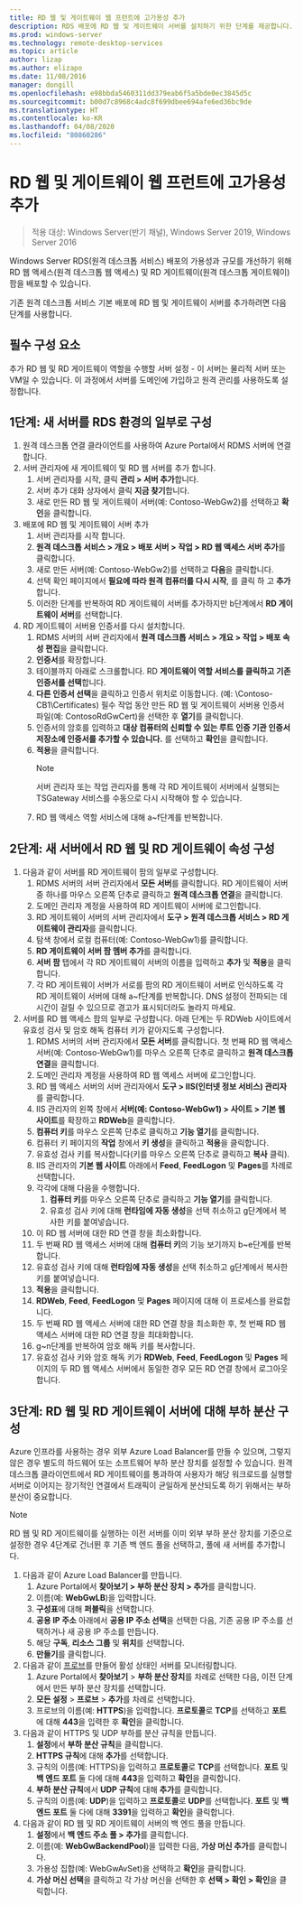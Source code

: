 ```yaml
---
title: RD 웹 및 게이트웨이 웹 프런트에 고가용성 추가
description: RDS 배포에 RD 웹 및 게이트웨이 서버를 설치하기 위한 단계를 제공합니다.
ms.prod: windows-server
ms.technology: remote-desktop-services
ms.topic: article
author: lizap
ms.author: elizapo
ms.date: 11/08/2016
manager: dongill
ms.openlocfilehash: e98bbda5460311dd379eab6f5a5bde0ec3845d5c
ms.sourcegitcommit: b00d7c8968c4adc8f699dbee694afe6ed36bc9de
ms.translationtype: HT
ms.contentlocale: ko-KR
ms.lasthandoff: 04/08/2020
ms.locfileid: "80860286"
---
```

# <a name="add-high-availability-to-the-rd-web-and-gateway-web-front"></a>RD 웹 및 게이트웨이 웹 프런트에 고가용성 추가

>적용 대상: Windows Server(반기 채널), Windows Server 2019, Windows Server 2016


Windows Server RDS(원격 데스크톱 서비스) 배포의 가용성과 규모를 개선하기 위해 RD 웹 액세스(원격 데스크톱 웹 액세스) 및 RD 게이트웨이(원격 데스크톱 게이트웨이) 팜을 배포할 수 있습니다. 

기존 원격 데스크톱 서비스 기본 배포에 RD 웹 및 게이트웨이 서버를 추가하려면 다음 단계를 사용합니다.  

## <a name="pre-requisites"></a>필수 구성 요소

추가 RD 웹 및 RD 게이트웨이 역할을 수행할 서버 설정 - 이 서버는 물리적 서버 또는 VM일 수 있습니다. 이 과정에서 서버를 도메인에 가입하고 원격 관리를 사용하도록 설정합니다.

## <a name="step-1-configure-the-new-server-to-be-part-of-the-rds-environment"></a>1단계: 새 서버를 RDS 환경의 일부로 구성

1. 원격 데스크톱 연결 클라이언트를 사용하여 Azure Portal에서 RDMS 서버에 연결합니다.
2. 서버 관리자에 새 게이트웨이 및 RD 웹 서버를 추가 합니다.
    1. 서버 관리자를 시작, 클릭 **관리 > 서버 추가**합니다.   
    2. 서버 추가 대화 상자에서 클릭 **지금 찾기**합니다.   
    3. 새로 만든 RD 웹 및 게이트웨이 서버(예: Contoso-WebGw2)를 선택하고 **확인**을 클릭합니다.
3. 배포에 RD 웹 및 게이트웨이 서버 추가  
    1. 서버 관리자를 시작 합니다.  
    2. **원격 데스크톱 서비스 > 개요 > 배포 서버 > 작업 > RD 웹 액세스 서버 추가**를 클릭합니다.   
    3. 새로 만든 서버(예: Contoso-WebGw2)를 선택하고 **다음**을 클릭합니다.  
    4. 선택 확인 페이지에서 **필요에 따라 원격 컴퓨터를 다시 시작**, 를 클릭 하 고 **추가**합니다.  
    5. 이러한 단계를 반복하여 RD 게이트웨이 서버를 추가하지만 b단계에서 **RD 게이트웨이 서버**를 선택합니다.
4. RD 게이트웨이 서버용 인증서를 다시 설치합니다.
   1. RDMS 서버의 서버 관리자에서 **원격 데스크톱 서비스 > 개요 > 작업 > 배포 속성 편집**을 클릭합니다.  
   2. **인증서**를 확장합니다.  
   3. 테이블까지 아래로 스크롤합니다. RD **게이트웨이 역할 서비스를 클릭하고 기존 인증서를 선택**합니다.  
   4. **다른 인증서 선택**을 클릭하고 인증서 위치로 이동합니다. (예: \Contoso-CB1\Certificates) 필수 작업 동안 만든 RD 웹 및 게이트웨이 서버용 인증서 파일(예: ContosoRdGwCert)을 선택한 후 **열기**를 클릭합니다.  
   5. 인증서의 암호를 입력하고 **대상 컴퓨터의 신뢰할 수 있는 루트 인증 기관 인증서 저장소에 인증서를 추가할 수 있습니다.** 를 선택하고 **확인**을 클릭합니다.  
   6. **적용**을 클릭합니다.
      > [!NOTE] 
      > 서버 관리자 또는 작업 관리자를 통해 각 RD 게이트웨이 서버에서 실행되는 TSGateway 서비스를 수동으로 다시 시작해야 할 수 있습니다.
   7. RD 웹 액세스 역할 서비스에 대해 a~f단계를 반복합니다.

## <a name="step-2-configure-rd-web-and-rd-gateway-properties-on-the-new-server"></a>2단계: 새 서버에서 RD 웹 및 RD 게이트웨이 속성 구성
1. 다음과 같이 서버를 RD 게이트웨이 팜의 일부로 구성합니다.
    1.  RDMS 서버의 서버 관리자에서 **모든 서버**를 클릭합니다. RD 게이트웨이 서버 중 하나를 마우스 오른쪽 단추로 클릭하고 **원격 데스크톱 연결**을 클릭합니다.
    2.  도메인 관리자 계정을 사용하여 RD 게이트웨이 서버에 로그인합니다.  
    3.  RD 게이트웨이 서버의 서버 관리자에서 **도구 > 원격 데스크톱 서비스 > RD 게이트웨이 관리자**를 클릭합니다.  
    4.  탐색 창에서 로컬 컴퓨터(예: Contoso-WebGw1)를 클릭합니다.  
    5.  **RD 게이트웨이 서버 팜 멤버 추가**를 클릭합니다.  
    6.  **서버 팜** 탭에서 각 RD 게이트웨이 서버의 이름을 입력하고 **추가** 및 **적용**을 클릭합니다.  
    7.  각 RD 게이트웨이 서버가 서로를 팜의 RD 게이트웨이 서버로 인식하도록 각 RD 게이트웨이 서버에 대해 a~f단계를 반복합니다. DNS 설정이 전파되는 데 시간이 걸릴 수 있으므로 경고가 표시되더라도 놀라지 마세요.
2. 서버를 RD 웹 액세스 팜의 일부로 구성합니다. 아래 단계는 두 RDWeb 사이트에서 유효성 검사 및 암호 해독 컴퓨터 키가 같아지도록 구성합니다.
    1.  RDMS 서버의 서버 관리자에서 **모든 서버**를 클릭합니다. 첫 번째 RD 웹 액세스 서버(예: Contoso-WebGw1)를 마우스 오른쪽 단추로 클릭하고 **원격 데스크톱 연결**을 클릭합니다.  
    2.  도메인 관리자 계정을 사용하여 RD 웹 액세스 서버에 로그인합니다.  
    3.  RD 웹 액세스 서버의 서버 관리자에서 **도구 > IIS(인터넷 정보 서비스) 관리자**를 클릭합니다.  
    4.  IIS 관리자의 왼쪽 창에서 **서버(예: Contoso-WebGw1) > 사이트 > 기본 웹 사이트**를 확장하고 **RDWeb**을 클릭합니다.  
    5.  **컴퓨터 키**를 마우스 오른쪽 단추로 클릭하고 **기능 열기**를 클릭합니다.
    6.  컴퓨터 키 페이지의 **작업** 창에서 **키 생성**을 클릭하고 **적용**을 클릭합니다.
    7.  유효성 검사 키를 복사합니다(키를 마우스 오른쪽 단추로 클릭하고 **복사** 클릭).
    8.  IIS 관리자의 **기본 웹 사이트** 아래에서 **Feed**, **FeedLogon** 및 **Pages**를 차례로 선택합니다.
    9. 각각에 대해 다음을 수행합니다.
        1.  **컴퓨터 키**를 마우스 오른쪽 단추로 클릭하고 **기능 열기**를 클릭합니다.
        2.  유효성 검사 키에 대해 **런타임에 자동 생성**을 선택 취소하고 g단계에서 복사한 키를 붙여넣습니다.
    10.  이 RD 웹 서버에 대한 RD 연결 창을 최소화합니다.  
    11.  두 번째 RD 웹 액세스 서버에 대해 **컴퓨터 키**의 기능 보기까지 b~e단계를 반복합니다.
    12. 유효성 검사 키에 대해 **런타임에 자동 생성**을 선택 취소하고 g단계에서 복사한 키를 붙여넣습니다.
    13. **적용**을 클릭합니다.
    14. **RDWeb**, **Feed**, **FeedLogon** 및 **Pages** 페이지에 대해 이 프로세스를 완료합니다.
    15. 두 번째 RD 웹 액세스 서버에 대한 RD 연결 창을 최소화한 후, 첫 번째 RD 웹 액세스 서버에 대한 RD 연결 창을 최대화합니다.  
    16. g~n단계를 반복하여 암호 해독 키를 복사합니다.
    17. 유효성 검사 키와 암호 해독 키가 **RDWeb**, **Feed**, **FeedLogon** 및 **Pages** 페이지의 두 RD 웹 액세스 서버에서 동일한 경우 모든 RD 연결 창에서 로그아웃합니다.

## <a name="step-3-configure-load-balancing-for-the-rd-web-and-rd-gateway-servers"></a>3단계: RD 웹 및 RD 게이트웨이 서버에 대해 부하 분산 구성

Azure 인프라를 사용하는 경우 외부 Azure Load Balancer를 만들 수 있으며, 그렇지 않은 경우 별도의 하드웨어 또는 소프트웨어 부하 분산 장치를 설정할 수 있습니다. 원격 데스크톱 클라이언트에서 RD 게이트웨이를 통과하여 사용자가 해당 워크로드를 실행할 서버로 이어지는 장기적인 연결에서 트래픽이 균일하게 분산되도록 하기 위해서는 부하 분산이 중요합니다.

> [!NOTE] 
> RD 웹 및 RD 게이트웨이를 실행하는 이전 서버를 이미 외부 부하 분산 장치를 기준으로 설정한 경우 4단계로 건너뛴 후 기존 백 엔드 풀을 선택하고, 풀에 새 서버를 추가합니다.

1.  다음과 같이 Azure Load Balancer를 만듭니다.  
    1.  Azure Portal에서 **찾아보기 > 부하 분산 장치 > 추가**를 클릭합니다.  
    2.  이름(예: **WebGwLB**)을 입력합니다.  
    3.  **구성표**에 대해 **퍼블릭**을 선택합니다.
    4.  **공용 IP 주소** 아래에서 **공용 IP 주소 선택**을 선택한 다음, 기존 공용 IP 주소를 선택하거나 새 공용 IP 주소를 만듭니다.
    5.  해당 **구독**, **리소스 그룹** 및 **위치**를 선택합니다.
    6.  **만들기**를 클릭합니다.  
2. 다음과 같이 [프로브](https://azure.microsoft.com/documentation/articles/load-balancer-custom-probe-overview/)를 만들어 활성 상태인 서버를 모니터링합니다.  
    1.  Azure Portal에서 **찾아보기** > **부하 분산 장치**를 차례로 선택한 다음, 이전 단계에서 만든 부하 분산 장치를 선택합니다.
    2.  **모든 설정** > **프로브** > **추가**를 차례로 선택합니다.  
    3.  프로브의 이름(예: **HTTPS**)을 입력합니다. **프로토콜**로 **TCP**를 선택하고 **포트**에 대해 **443**을 입력한 후 **확인**을 클릭합니다.   
3.  다음과 같이 HTTPS 및 UDP 부하를 분산 규칙을 만듭니다.  
    1.  **설정**에서 **부하 분산 규칙**을 클릭합니다.  
    2.  **HTTPS 규칙**에 대해 **추가**를 선택합니다.  
    3.  규칙의 이름(예: HTTPS)을 입력하고 **프로토콜**로 **TCP**를 선택합니다. **포트** 및 **백 엔드 포트** 둘 다에 대해 **443**을 입력하고 **확인**을 클릭합니다.  
    4.  **부하 분산 규칙**에서 **UDP 규칙**에 대해 **추가**를 클릭합니다.  
    5.  규칙의 이름(예: **UDP**)을 입력하고 **프로토콜**로 **UDP**를 선택합니다. **포트** 및 **백 엔드 포트** 둘 다에 대해 **3391**을 입력하고 **확인**을 클릭합니다.  
4. 다음과 같이 RD 웹 및 RD 게이트웨이 서버의 백 엔드 풀을 만듭니다.
      1. **설정**에서 **백 엔드 주소 풀 > 추가**를 클릭합니다.   
      2. 이름(예: **WebGwBackendPool**)을 입력한 다음, **가상 머신 추가**를 클릭합니다.  
      3. 가용성 집합(예: WebGwAvSet)을 선택하고 **확인**을 클릭합니다.   
      4. **가상 머신 선택**을 클릭하고 각 가상 머신을 선택한 후 **선택 > 확인 > 확인**을 클릭합니다.
